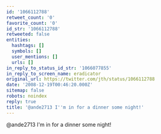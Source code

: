 ```yaml
---
id: '1066112788'
retweet_count: '0'
favorite_count: '0'
id_str: '1066112788'
retweeted: false
entities:
  hashtags: []
  symbols: []
  user_mentions: []
  urls: []
in_reply_to_status_id_str: '1066077855'
in_reply_to_screen_name: eradicator
original_url: https://twitter.com/jth/status/1066112788
date: '2008-12-19T00:46:20.000Z'
sitemap: false
robots: noindex
reply: true
title: '@ande2713 I''m in for a dinner some night!'
---
```


@ande2713 I'm in for a dinner some night!